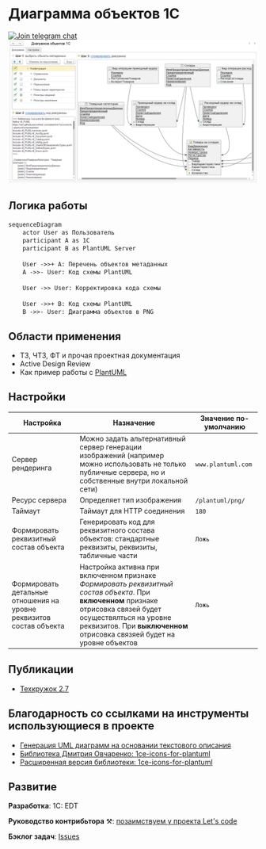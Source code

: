 # Диаграмма объектов 1С

[![Join telegram chat](https://img.shields.io/badge/chat-telegram-blue?style=flat&logo=telegram)](https://t.me/simplelogic)
![](img/main_window.png)

## Логика работы

```mermaid
sequenceDiagram
    actor User as Пользователь
    participant A as 1C 
    participant B as PlantUML Server 

    User ->>+ A: Перечень объектов метаданных
    A ->>- User: Код схемы PlantUML

    User ->> User: Корректировка кода схемы

    User ->>+ B: Код схемы PlantUML
    B ->>- User: Диаграмма объектов в PNG
```

## Области применения

- ТЗ, ЧТЗ, ФТ и прочая проектная документация
- Active Design Review
- Как пример работы с [PlantUML](https://plantuml.com/)

## Настройки


Настройка | Назначение | Значение по-умолчанию
---------|----------|---------
 Сервер рендеринга |  Можно задать альтернативный сервер генерации изображений (например можно использовать не только публичные сервера, но и собственные внутри локальной сети) | `www.plantuml.com`
 Ресурс сервера | Определяет тип изображения | `/plantuml/png/`
 Таймаут | Таймаут для HTTP соединения | `180`
Формировать реквизитный состав объекта |  Генерировать код для реквизитного состава объектов: стандартные реквизиты, реквизиты, табличные части| `Ложь`
Формировать детальные отношения на уровне реквизитов состав объекта |  Настройка активна при включенном признаке _Формировать реквизитный состав объекта_. При **включенном** признаке отрисовка связей будет осуществялться на уровне реквизитов. При **выключенном** отрисовка связяей будет на уровне объектов | `Ложь`

## Публикации

- [Техкружок 2.7](https://www.youtube.com/watch?v=psK2fZUtbf4)

## Благодарность со ссылками на инструменты использующиеся в проекте

- [Генерация UML диаграмм на основании текстового описания](https://infostart.ru/public/1513591/)
- [Библиотека Дмитрия Овчаренко: 1ce-icons-for-plantuml](https://github.com/ovcharenko-di/1ce-icons-for-plantuml)
- [Расширенная версия библиотеки: 1ce-icons-for-plantuml](https://github.com/plastinin/1ce-icons-for-plantuml)

## Развитие

**Разработка**: 1С: EDT

**Руководство контрибьтора** ⚒: [позаимствуем у проекта Let's code](https://github.com/plastinin/let-s-code/blob/develop/docs/README.md)

**Бэклог задач**: [Issues](https://github.com/plastinin/diagramobject/issues)